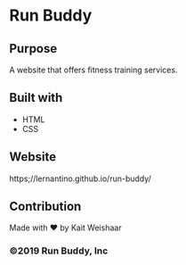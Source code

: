 # Run Buddy

## Purpose
A website that offers fitness training services.

## Built with
* HTML
* CSS

## Website
https;//lernantino.github.io/run-buddy/

## Contribution
Made with ❤️ by Kait Weishaar

### ©️2019 Run Buddy, Inc
